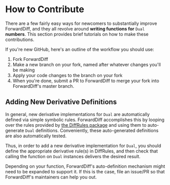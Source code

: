 # How to Contribute

There are a few fairly easy ways for newcomers to substantially improve ForwardDiff, and
they all revolve around **writing functions for** `Dual` **numbers**. This section
provides brief tutorials on how to make these contributions.

If you're new GitHub, here's an outline of the workflow you should use:

1. Fork ForwardDiff
2. Make a new branch on your fork, named after whatever changes you'll be making
3. Apply your code changes to the branch on your fork
4. When you're done, submit a PR to ForwardDiff to merge your fork into ForwardDiff's master branch.

## Adding New Derivative Definitions

In general, new derivative implementations for `Dual` are automatically defined via simple
symbolic rules. ForwardDiff accomplishes this by looping over the rules provided by
[the DiffRules package](https://github.com/JuliaDiff/DiffRules.jl) and using them to
auto-generate `Dual` definitions. Conveniently, these auto-generated definitions are also
automatically tested.

Thus, in order to add a new derivative implementation for `Dual`, you should define the
appropriate derivative rule(s) in DiffRules, and then check that calling the function on
`Dual` instances delivers the desired result.

Depending on your function, ForwardDiff's auto-definition mechanism might need to be
expanded to support it. If this is the case, file an issue/PR so that ForwardDiff's
maintainers can help you out.
